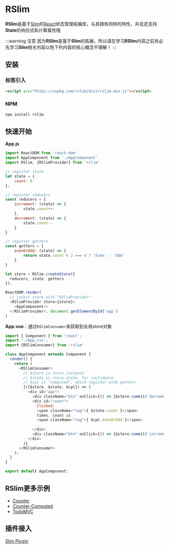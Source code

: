 # RSlim

**RSlim**是基于[Slim](/zh/intro.html)的[React](https://reactjs.org//)状态管理拓展库，与其拥有同样的特性，并且还支持**State**的响应式和计算属性哦

:::warning 注意
因为**RSlim**是基于**Slim**的拓展，所以请在学习**RSlim**内容之前务必先学习**Slim**相关内容以免下列内容的核心概念不理解！
:::

## 安装

### 标签引入

```html
<script src="https://unpkg.com/rslim/dist/rslim.min.js"></script>
```

### NPM

```bash
npm install rslim
```

## 快速开始

**App.js**

```javascript
import ReactDOM from 'react-dom'
import AppComponent from './AppComponent'
import RSlim, {RSlimProvider} from 'rslim'

// register state
let state = {
    count: 0
};

// register reducers
const reducers = {
    increment: (state) => {
        state.count++;
    },
    decrement: (state) => {
        state.count--
    }
}

// register getters
const getters = {
    evenOrOdd: (state) => {
        return state.count % 2 === 0 ? 'Even' : 'Odd'
    }
}

let store = RSlim.createStore({
  reducers, state, getters
});

ReactDOM.render(
  // inject store with "RSlimProvider"
  <RSlimProvider store={store}>
    <AppComponent/>
  </RSlimProvider>, document.getElementById('app')
)
```

**App.vue**：通过`RSlimConsumer`来获取到全局store对象

```javascript
import { Component } from 'react';
import './App.css';
import {RSlimConsumer} from 'rslim'

class AppComponent extends Component {
  render() {
    return (
      <RSlimConsumer>
        // $store is store instance
        // $state is store.state, for confidence
        // $cpt is "computed", which register with getters
        {({$store, $state, $cpt}) => (
          <div id="app">
            <div className="btn" onClick={() => {$store.commit('decrement')}}>-</div>
            <div id="count">
              Clicked:
              <span className="tag">{ $state.count }</span>
              times, count is
              <span className="tag">{ $cpt.evenOrOdd }</span>
              .
            </div>
            <div className="btn" onClick={() => {$store.commit('increment')}}>+</div>
          </div>
        )}
      </RSlimConsumer>
    );
  }
}

export default AppComponent;
```

## RSlim更多示例
* [Counter](https://github.com/victor0210/slim/tree/master/example/react-counter)
* [Counter-Computed](https://github.com/victor0210/slim/tree/master/example/react-counter-computed)
* [TodoMVC](https://github.com/victor0210/slim/tree/master/example/react-todomvc)

## 插件接入
[Slim Plugin](/zh/plugin.html)
